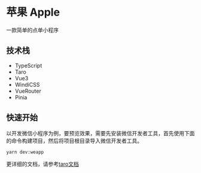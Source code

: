 # 苹果 Apple

一款简单的点单小程序

## 技术栈

* TypeScript
* Taro
* Vue3
* WindiCSS
* VueRouter
* Pinia

## 快速开始

以开发微信小程序为例，要预览效果，需要先安装微信开发者工具，首先使用下面的命令构建项目，然后将项目根目录导入微信开发者工具。

```shell
yarn dev:weapp
```

更详细的文档，请参考[taro文档](https://docs.taro.zone/docs/)
